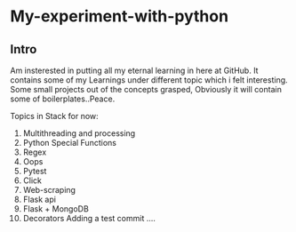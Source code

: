 # My-experiment-with-python
## Intro
Am insterested in putting all my eternal learning in here at GitHub. It contains some of my Learnings under different topic which i felt interesting. Some small projects out of the concepts grasped, Obviously it will contain some of boilerplates..Peace.

Topics in Stack for now:
1. Multithreading and processing
2. Python Special Functions
3. Regex
4. Oops
5. Pytest
6. Click
7. Web-scraping
8. Flask api
9. Flask + MongoDB
10. Decorators
Adding a test commit ....

